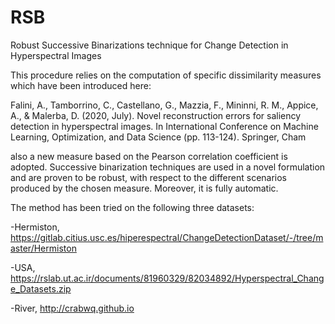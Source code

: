 # RSB
Robust Successive Binarizations technique for Change Detection in Hyperspectral Images

This procedure relies on the computation of specific dissimilarity measures which have been introduced here:

Falini, A., Tamborrino, C., Castellano, G., Mazzia, F., Mininni, R. M., Appice, A., & Malerba, D. (2020, July). Novel reconstruction errors for saliency detection in hyperspectral images. In International Conference on Machine Learning, Optimization, and Data Science (pp. 113-124). Springer, Cham

also a new measure based on the Pearson correlation coefficient is adopted.
Successive binarization techniques are used in a novel formulation and are proven to be robust, with respect to the different scenarios produced by the chosen measure. Moreover, it is  fully automatic.

The method has been tried on the following three datasets:

-Hermiston, https://gitlab.citius.usc.es/hiperespectral/ChangeDetectionDataset/-/tree/master/Hermiston

-USA, https://rslab.ut.ac.ir/documents/81960329/82034892/Hyperspectral_Change_Datasets.zip

-River, http://crabwq.github.io
